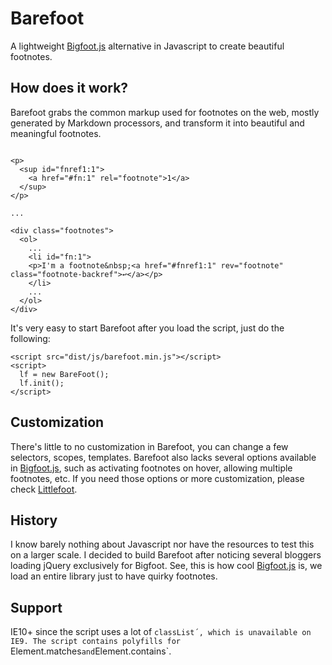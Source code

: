 # Barefoot
A lightweight [Bigfoot.js](https://github.com/lemonmade/bigfoot) alternative in Javascript to create beautiful footnotes.

## How does it work?

Barefoot grabs the common markup used for footnotes on the web, mostly generated by Markdown processors, and transform it into beautiful and meaningful footnotes.

```

<p>
  <sup id="fnref1:1">
    <a href="#fn:1" rel="footnote">1</a>
  </sup>
</p>

...

<div class="footnotes">
  <ol>
    ...
    <li id="fn:1">
    <p>I'm a footnote&nbsp;<a href="#fnref1:1" rev="footnote" class="footnote-backref">↩</a></p>
    </li>
    ...
  </ol>
</div>
```

It's very easy to start Barefoot after you load the script, just do the following:

```
<script src="dist/js/barefoot.min.js"></script>
<script>
  lf = new BareFoot();
  lf.init();
</script>
```

## Customization

There's little to no customization in Barefoot, you can change a few selectors, scopes, templates. Barefoot also lacks several options available in [Bigfoot.js](https://github.com/lemonmade/bigfoot), such as activating footnotes on hover, allowing multiple footnotes, etc. If you need those options or more customization, please check [Littlefoot](https://github.com/goblindegook/littlefoot).

## History

I know barely nothing about Javascript nor have the resources to test this on a larger scale. I decided to build Barefoot after noticing several bloggers loading jQuery exclusively for Bigfoot. See, this is how cool [Bigfoot.js](https://github.com/lemonmade/bigfoot) is, we load an entire library just to have quirky footnotes.

## Support

IE10+ since the script uses a lot of `classList´, which is unavailable on IE9. The script contains polyfills for `Element.matches` and `Element.contains`.
